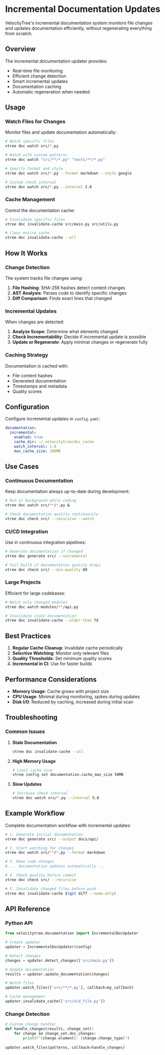 # Incremental Documentation Updates

VelocityTree's incremental documentation system monitors file changes and updates documentation efficiently, without regenerating everything from scratch.

## Overview

The incremental documentation updater provides:

- Real-time file monitoring
- Efficient change detection
- Smart incremental updates
- Documentation caching
- Automatic regeneration when needed

## Usage

### Watch Files for Changes

Monitor files and update documentation automatically:

```bash
# Watch specific files
vtree doc watch src/*.py

# Watch with custom patterns
vtree doc watch "src/**/*.py" "tests/**/*.py"

# Specify format and style
vtree doc watch src/*.py --format markdown --style google

# Custom check interval
vtree doc watch src/*.py --interval 2.0
```

### Cache Management

Control the documentation cache:

```bash
# Invalidate specific files
vtree doc invalidate-cache src/main.py src/utils.py

# Clear entire cache
vtree doc invalidate-cache --all
```

## How It Works

### Change Detection

The system tracks file changes using:

1. **File Hashing**: SHA-256 hashes detect content changes
2. **AST Analysis**: Parses code to identify specific changes
3. **Diff Comparison**: Finds exact lines that changed

### Incremental Updates

When changes are detected:

1. **Analyze Scope**: Determine what elements changed
2. **Check Incrementability**: Decide if incremental update is possible
3. **Update or Regenerate**: Apply minimal changes or regenerate fully

### Caching Strategy

Documentation is cached with:

- File content hashes
- Generated documentation
- Timestamps and metadata
- Quality scores

## Configuration

Configure incremental updates in `config.yaml`:

```yaml
documentation:
  incremental:
    enabled: true
    cache_dir: ~/.velocitytree/doc_cache
    watch_interval: 1.0
    max_cache_size: 100MB
```

## Use Cases

### Continuous Documentation

Keep documentation always up-to-date during development:

```bash
# Run in background while coding
vtree doc watch src/**/*.py &

# Check documentation quality continuously
vtree doc check src/ --recursive --watch
```

### CI/CD Integration

Use in continuous integration pipelines:

```bash
# Generate documentation if changed
vtree doc generate src/ --incremental

# Fail build if documentation quality drops
vtree doc check src/ --min-quality 80
```

### Large Projects

Efficient for large codebases:

```bash
# Watch only changed modules
vtree doc watch modules/**/api.py

# Invalidate stale documentation
vtree doc invalidate-cache --older-than 7d
```

## Best Practices

1. **Regular Cache Cleanup**: Invalidate cache periodically
2. **Selective Watching**: Monitor only relevant files
3. **Quality Thresholds**: Set minimum quality scores
4. **Incremental in CI**: Use for faster builds

## Performance Considerations

- **Memory Usage**: Cache grows with project size
- **CPU Usage**: Minimal during monitoring, spikes during updates
- **Disk I/O**: Reduced by caching, increased during initial scan

## Troubleshooting

### Common Issues

1. **Stale Documentation**
   ```bash
   vtree doc invalidate-cache --all
   ```

2. **High Memory Usage**
   ```bash
   # Limit cache size
   vtree config set documentation.cache_max_size 50MB
   ```

3. **Slow Updates**
   ```bash
   # Increase check interval
   vtree doc watch src/*.py --interval 5.0
   ```

## Example Workflow

Complete documentation workflow with incremental updates:

```bash
# 1. Generate initial documentation
vtree doc generate src/ --output docs/api/

# 2. Start watching for changes
vtree doc watch src/**/*.py --format markdown

# 3. Make code changes
# ... documentation updates automatically ...

# 4. Check quality before commit
vtree doc check src/ --recursive

# 5. Invalidate changed files before push
vtree doc invalidate-cache $(git diff --name-only)
```

## API Reference

### Python API

```python
from velocitytree.documentation import IncrementalDocUpdater

# Create updater
updater = IncrementalDocUpdater(config)

# Detect changes
changes = updater.detect_changes(['src/main.py'])

# Update documentation
results = updater.update_documentation(changes)

# Watch files
updater.watch_files(['src/**/*.py'], callback=my_callback)

# Cache management
updater.invalidate_cache(['src/old_file.py'])
```

### Change Detection

```python
# Custom change handler
def handle_changes(results, change_set):
    for change in change_set.doc_changes:
        print(f"{change.element}: {change.change_type}")
        
updater.watch_files(patterns, callback=handle_changes)
```